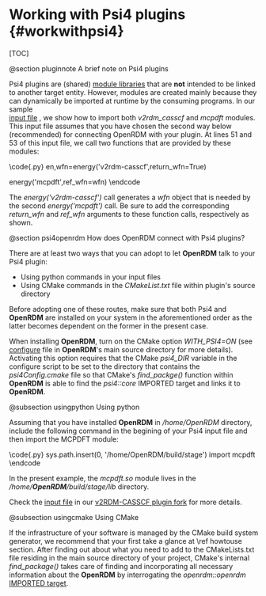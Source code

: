 Working with Psi4 plugins     {#workwithpsi4}
==========================

[TOC]

@section pluginnote A brief note on Psi4 plugins

Psi4 plugins are 
(shared) [module libraries](https://cmake.org/cmake/help/v3.16/command/add_library.html?highlight=module)
that are <b>not</b> intended to be linked to another target entity.
However, modules are created mainly because they can dynamically be
imported at runtime by the consuming programs. In our sample  
[input file](https://github.com/SinaMostafanejad/v2rdm_casscf/blob/master/tests/v2rdm_casscf_pdft/input.dat)
, we show how to import both <i>v2rdm\_casscf</i> and <i>mcpdft</i> modules.
This input file assumes that you have chosen the second way below (recommended) for 
connecting OpenRDM with your plugin. At lines 51 and 53 of this input file, we call
two functions that are provided by these modules:

\code{.py}
en,wfn=energy('v2rdm-casscf',return_wfn=True)

energy('mcpdft',ref_wfn=wfn)
\endcode

The <i>energy('v2rdm-casscf')</i> call generates a <i>wfn</i> object that is 
needed by the second <i>energy('mcpdft')</i> call. Be sure to add the corresponding
<i>return_wfn</i> and <i>ref_wfn</i> arguments to these function calls, respectively as shown.

@section psi4openrdm How does OpenRDM connect with Psi4 plugins?

There are at least two ways that you can adopt to let <b>OpenRDM</b> talk to your
Psi4 plugin:

* Using python commands in your input files
* Using CMake commands in the <i>CMakeList.txt</i> file within plugin's source directory

Before adopting one of these routes, make sure that
both Psi4 and <b>OpenRDM</b> are installed on your system in the aforementioned order
as the latter becomes dependent on the former in the present case.

When installing <b>OpenRDM</b>, turn on the CMake option <i>WITH_PSI4=ON</i>
(see [configure](https://github.com/SinaMostafanejad/OpenRDM/blob/master/configure)
file in <b>OpenRDM</b>'s main source directory for more details). Activating this
option requires that the CMake <i>psi4_DIR</i> variable in the configure script to be set
to the directory that contains the <i>psi4Config.cmake</i> file so that CMake's <i>find\_packge()</i>
function within <b>OpenRDM</b> is able to find the <i>psi4::core</i> IMPORTED target
and links it to <b>OpenRDM</b>.

@subsection usingpython Using python

Assuming that you have installed <b>OpenRDM</b> in <i>/home/OpenRDM</i> directory,
include the following command in the begining of your Psi4 input file and 
then import the MCPDFT module:

\code{.py}
sys.path.insert(0, '/home/OpenRDM/build/stage')
import mcpdft
\endcode

In the present example, the <i>mcpdft.so</i> module lives in
the <i>/home/<b>OpenRDM</b>/build/stage/lib</i> directory.

Check the [input file](https://github.com/SinaMostafanejad/v2rdm_casscf/blob/master/tests/v2rdm_casscf_pdft/input.dat)
in our [v2RDM-CASSCF plugin fork](https://github.com/SinaMostafanejad/v2rdm_casscf)
for more details.

@subsection usingcmake Using CMake

If the infrastructure of your software is managed by the CMake build system
generator, we recommend that your first take a glance at \ref howtouse section.
After finding out about what you need to add to the CMakeLists.txt file residing
in the main source directory of your project, CMake's internal
<i>find\_package()</i> takes care of finding and incorporating all necessary 
information about the <b>OpenRDM</b> by interrogating the <i>openrdm::openrdm</i> 
[IMPORTED target](https://cmake.org/cmake/help/v3.17/manual/cmake-buildsystem.7.html?highlight=imported#imported-targets).
